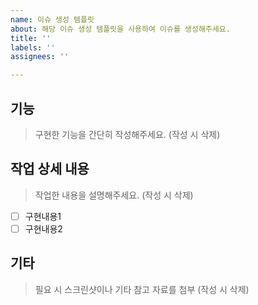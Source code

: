 ```yaml
---
name: 이슈 생성 템플릿
about: 해당 이슈 생성 템플릿을 사용하여 이슈를 생성해주세요.
title: ''
labels: ''
assignees: ''

---
```


## 기능 
> 구현한 기능을 간단히 작성해주세요. (작성 시 삭제)

## 작업 상세 내용
> 작업한 내용을 설명해주세요. (작성 시 삭제)
- [ ] 구현내용1
- [ ] 구현내용2

## 기타
> 필요 시 스크린샷이나 기타 참고 자료를 첨부 (작성 시 삭제)
